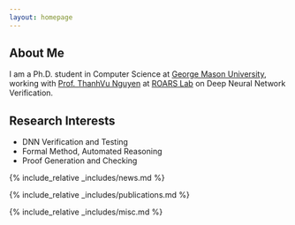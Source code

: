 ```yaml
---
layout: homepage
---
```


## About Me

I am a Ph.D. student in Computer Science at [George Mason University](https://www.gmu.edu/), working with [Prof. ThanhVu Nguyen](https://roars.dev/people/nguyenthanhvuh/) at [ROARS Lab](https://roars.dev/) on Deep Neural Network Verification.

## Research Interests

- DNN Verification and Testing
- Formal Method, Automated Reasoning
- Proof Generation and Checking

{% include_relative _includes/news.md %}

{% include_relative _includes/publications.md %}

{% include_relative _includes/misc.md %}

